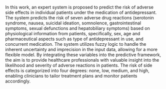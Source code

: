 In this work, an expert system is proposed to predict the risk of adverse side effects in individual patients under the medication of antidepressant. The system predicts the risk of seven adverse drug reactions (serotonin syndrome, nausea, suicidal ideation, somnolence, gastrointestinal symptoms, sexual defunctions and hepatobiliary symptoms) based on physiological information from patients, specifically, sex, age and pharmaceutical aspects such as type of antidepressant in use, and concurrent medication. The system utilizes fuzzy logic to handle the inherent uncertainty and imprecision in the input data, allowing for a more flexible model. By integrating these variables into the predictive framework, the aim is to provide healthcare professionals with valuable insight into the likelihood and severity of adverse reactions in patients. The risk of side effects is categorized into four degrees: none, low, medium, and high, enabling clinicians to tailor treatment plans and monitor patients accordingly. 
